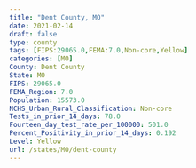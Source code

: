 ```yaml
---
title: "Dent County, MO"
date: 2021-02-14
draft: false
type: county
tags: [FIPS:29065.0,FEMA:7.0,Non-core,Yellow]
categories: [MO]
County: Dent County
State: MO
FIPS: 29065.0
FEMA_Region: 7.0
Population: 15573.0
NCHS_Urban_Rural_Classification: Non-core
Tests_in_prior_14_days: 78.0
Fourteen_day_test_rate_per_100000: 501.0
Percent_Positivity_in_prior_14_days: 0.192
Level: Yellow
url: /states/MO/dent-county
---
```



